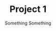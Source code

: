 ---
layout: post
title: "Project 1"
subtitle: "Something Something"
background: '/img/posts/01.jpg'
---